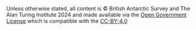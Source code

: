 Unless otherwise stated, all content is &copy; British Antarctic Survey and The Alan Turing Institute 2024 and made available via the [Open Government License](https://www.nationalarchives.gov.uk/doc/open-government-licence/version/3/) which is compatible with the [CC-BY-4.0](https://creativecommons.org/licenses/by/4.0/)
